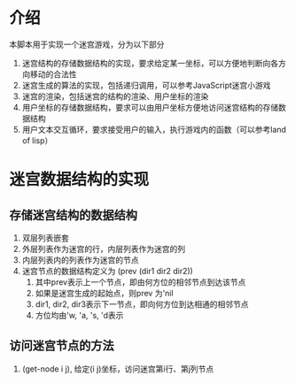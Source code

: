 # 介绍
本脚本用于实现一个迷宫游戏，分为以下部分
1. 迷宫结构的存储数据结构的实现，要求给定某一坐标，可以方便地判断向各方向移动的合法性
2. 迷宫生成的算法的实现，包括递归调用，可以参考JavaScript迷宫小游戏
3. 迷宫的渲染，包括迷宫的结构的渲染、用户坐标的渲染
4. 用户坐标的存储数据结构，要求可以由用户坐标方便地访问迷宫结构的存储数据结构
5. 用户文本交互循环，要求接受用户的输入，执行游戏内的函数（可以参考land of lisp）

# 迷宫数据结构的实现
## 存储迷宫结构的数据结构
1. 双层列表嵌套
2. 外层列表作为迷宫的行，内层列表作为迷宫的列
3. 内层列表内的列表作为迷宫的节点
4. 迷宫节点的数据结构定义为
   (prev (dir1 dir2 dir2))
   1. 其中prev表示上一个节点，即由何方位的相邻节点到达该节点
   2. 如果是迷宫生成的起始点，则prev 为'nil
   3. dir1, dir2, dir3表示下一节点，即向何方位到达相通的相邻节点
   4. 方位均由'w, 'a, 's, 'd表示

## 访问迷宫节点的方法
1. (get-node i j), 给定(i j)坐标，访问迷宫第i行、第j列节点


